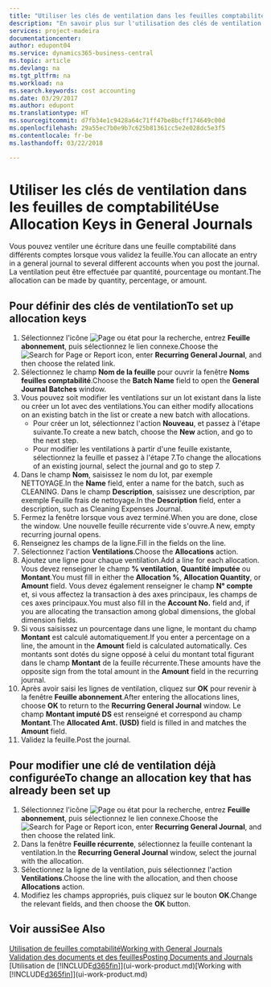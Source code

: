 ```yaml
---
title: "Utiliser les clés de ventilation dans les feuilles comptabilité | Microsoft Docs"
description: "En savoir plus sur l'utilisation des clés de ventilation dans les feuilles."
services: project-madeira
documentationcenter: 
author: edupont04
ms.service: dynamics365-business-central
ms.topic: article
ms.devlang: na
ms.tgt_pltfrm: na
ms.workload: na
ms.search.keywords: cost accounting
ms.date: 03/29/2017
ms.author: edupont
ms.translationtype: HT
ms.sourcegitcommit: d7fb34e1c9428a64c71ff47be8bcff174649c00d
ms.openlocfilehash: 29a55ec7b0e9b7c625b81361cc5e2e028dc5e3f5
ms.contentlocale: fr-be
ms.lasthandoff: 03/22/2018

---
```

# <a name="use-allocation-keys-in-general-journals"></a><span data-ttu-id="f255d-103">Utiliser les clés de ventilation dans les feuilles de comptabilité</span><span class="sxs-lookup"><span data-stu-id="f255d-103">Use Allocation Keys in General Journals</span></span>
<span data-ttu-id="f255d-104">Vous pouvez ventiler une écriture dans une feuille comptabilité dans différents comptes lorsque vous validez la feuille.</span><span class="sxs-lookup"><span data-stu-id="f255d-104">You can allocate an entry in a general journal to several different accounts when you post the journal.</span></span> <span data-ttu-id="f255d-105">La ventilation peut être effectuée par quantité, pourcentage ou montant.</span><span class="sxs-lookup"><span data-stu-id="f255d-105">The allocation can be made by quantity, percentage, or amount.</span></span>

## <a name="to-set-up-allocation-keys"></a><span data-ttu-id="f255d-106">Pour définir des clés de ventilation</span><span class="sxs-lookup"><span data-stu-id="f255d-106">To set up allocation keys</span></span>
1. <span data-ttu-id="f255d-107">Sélectionnez l'icône ![Page ou état pour la recherche](media/ui-search/search_small.png "Page ou état pour la recherche"), entrez **Feuille abonnement**, puis sélectionnez le lien connexe.</span><span class="sxs-lookup"><span data-stu-id="f255d-107">Choose the ![Search for Page or Report](media/ui-search/search_small.png "Search for Page or Report icon") icon, enter **Recurring General Journal**, and then choose the related link.</span></span>
2. <span data-ttu-id="f255d-108">Sélectionnez le champ **Nom de la feuille** pour ouvrir la fenêtre **Noms feuilles comptabilité**.</span><span class="sxs-lookup"><span data-stu-id="f255d-108">Choose the **Batch Name** field to open the **General Journal Batches** window.</span></span>
3. <span data-ttu-id="f255d-109">Vous pouvez soit modifier les ventilations sur un lot existant dans la liste ou créer un lot avec des ventilations.</span><span class="sxs-lookup"><span data-stu-id="f255d-109">You can either modify allocations on an existing batch in the list or create a new batch with allocations.</span></span>
   * <span data-ttu-id="f255d-110">Pour créer un lot, sélectionnez l'action **Nouveau**, et passez à l'étape suivante.</span><span class="sxs-lookup"><span data-stu-id="f255d-110">To create a new batch, choose the **New** action, and go to the next step.</span></span>
   * <span data-ttu-id="f255d-111">Pour modifier les ventilations à partir d'une feuille existante, sélectionnez la feuille et passez à l'étape 7.</span><span class="sxs-lookup"><span data-stu-id="f255d-111">To change the allocations of an existing journal, select the journal and go to step 7.</span></span>    
4. <span data-ttu-id="f255d-112">Dans le champ **Nom**, saisissez le nom du lot, par exemple NETTOYAGE.</span><span class="sxs-lookup"><span data-stu-id="f255d-112">In the **Name** field, enter a name for the batch, such as CLEANING.</span></span> <span data-ttu-id="f255d-113">Dans le champ **Description**, saisissez une description, par exemple Feuille frais de nettoyage.</span><span class="sxs-lookup"><span data-stu-id="f255d-113">In the **Description** field, enter a description, such as Cleaning Expenses Journal.</span></span>
5. <span data-ttu-id="f255d-114">Fermez la fenêtre lorsque vous avez terminé.</span><span class="sxs-lookup"><span data-stu-id="f255d-114">When you are done, close the window.</span></span> <span data-ttu-id="f255d-115">Une nouvelle feuille récurrente vide s'ouvre.</span><span class="sxs-lookup"><span data-stu-id="f255d-115">A new, empty recurring journal opens.</span></span>
6. <span data-ttu-id="f255d-116">Renseignez les champs de la ligne.</span><span class="sxs-lookup"><span data-stu-id="f255d-116">Fill in the fields on the line.</span></span>
7. <span data-ttu-id="f255d-117">Sélectionnez l'action **Ventilations**.</span><span class="sxs-lookup"><span data-stu-id="f255d-117">Choose the **Allocations** action.</span></span>
8. <span data-ttu-id="f255d-118">Ajoutez une ligne pour chaque ventilation.</span><span class="sxs-lookup"><span data-stu-id="f255d-118">Add a line for each allocation.</span></span> <span data-ttu-id="f255d-119">Vous devez renseigner le champ **% ventilation**, **Quantité imputée** ou **Montant**.</span><span class="sxs-lookup"><span data-stu-id="f255d-119">You must fill in either the **Allocation %**, **Allocation Quantity**, or **Amount** field.</span></span> <span data-ttu-id="f255d-120">Vous devez également renseigner le champ **N° compte** et, si vous affectez la transaction à des axes principaux, les champs de ces axes principaux.</span><span class="sxs-lookup"><span data-stu-id="f255d-120">You must also fill in the **Account No.** field and, if you are allocating the transaction among global dimensions, the global dimension fields.</span></span>
9. <span data-ttu-id="f255d-121">Si vous saisissez un pourcentage dans une ligne, le montant du champ **Montant** est calculé automatiquement.</span><span class="sxs-lookup"><span data-stu-id="f255d-121">If you enter a percentage on a line, the amount in the **Amount** field is calculated automatically.</span></span> <span data-ttu-id="f255d-122">Ces montants sont dotés du signe opposé à celui du montant total figurant dans le champ **Montant** de la feuille récurrente.</span><span class="sxs-lookup"><span data-stu-id="f255d-122">These amounts have the opposite sign from the total amount in the **Amount** field in the recurring journal.</span></span>
10. <span data-ttu-id="f255d-123">Après avoir saisi les lignes de ventilation, cliquez sur **OK** pour revenir à la fenêtre **Feuille abonnement**.</span><span class="sxs-lookup"><span data-stu-id="f255d-123">After entering the allocations lines, choose **OK** to return to the **Recurring General Journal** window.</span></span> <span data-ttu-id="f255d-124">Le champ **Montant imputé DS** est renseigné et correspond au champ **Montant**.</span><span class="sxs-lookup"><span data-stu-id="f255d-124">The **Allocated Amt. (USD)** field is filled in and matches the **Amount** field.</span></span>
11. <span data-ttu-id="f255d-125">Validez la feuille.</span><span class="sxs-lookup"><span data-stu-id="f255d-125">Post the journal.</span></span>

## <a name="to-change-an-allocation-key-that-has-already-been-set-up"></a><span data-ttu-id="f255d-126">Pour modifier une clé de ventilation déjà configurée</span><span class="sxs-lookup"><span data-stu-id="f255d-126">To change an allocation key that has already been set up</span></span>
1. <span data-ttu-id="f255d-127">Sélectionnez l'icône ![Page ou état pour la recherche](media/ui-search/search_small.png "Page ou état pour la recherche"), entrez **Feuille abonnement**, puis sélectionnez le lien connexe.</span><span class="sxs-lookup"><span data-stu-id="f255d-127">Choose the ![Search for Page or Report](media/ui-search/search_small.png "Search for Page or Report icon") icon, enter **Recurring General Journal**, and then choose the related link.</span></span>
2. <span data-ttu-id="f255d-128">Dans la fenêtre **Feuille récurrente**, sélectionnez la feuille contenant la ventilation.</span><span class="sxs-lookup"><span data-stu-id="f255d-128">In the **Recurring General Journal** window, select the journal with the allocation.</span></span>
3. <span data-ttu-id="f255d-129">Sélectionnez la ligne de la ventilation, puis sélectionnez l'action **Ventilations**.</span><span class="sxs-lookup"><span data-stu-id="f255d-129">Choose the line with the allocation, and then choose **Allocations** action.</span></span>
4. <span data-ttu-id="f255d-130">Modifiez les champs appropriés, puis cliquez sur le bouton **OK**.</span><span class="sxs-lookup"><span data-stu-id="f255d-130">Change the relevant fields, and then choose the **OK** button.</span></span>

## <a name="see-also"></a><span data-ttu-id="f255d-131">Voir aussi</span><span class="sxs-lookup"><span data-stu-id="f255d-131">See Also</span></span>
[<span data-ttu-id="f255d-132">Utilisation de feuilles comptabilité</span><span class="sxs-lookup"><span data-stu-id="f255d-132">Working with General Journals</span></span>](ui-work-general-journals.md)  
[<span data-ttu-id="f255d-133">Validation des documents et des feuilles</span><span class="sxs-lookup"><span data-stu-id="f255d-133">Posting Documents and Journals</span></span>](ui-post-documents-journals.md)  
<span data-ttu-id="f255d-134">[Utilisation de [!INCLUDE[d365fin](includes/d365fin_md.md)]](ui-work-product.md)</span><span class="sxs-lookup"><span data-stu-id="f255d-134">[Working with [!INCLUDE[d365fin](includes/d365fin_md.md)]](ui-work-product.md)</span></span>

